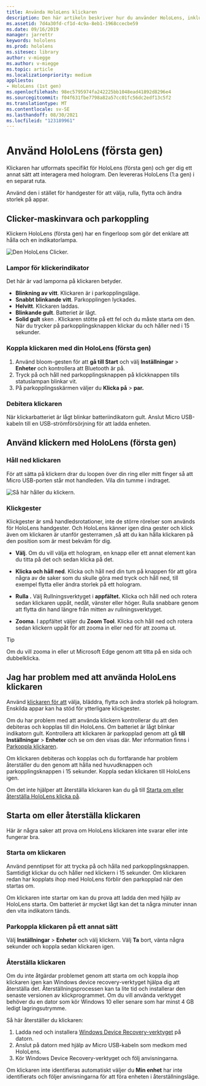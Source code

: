 ```yaml
---
title: Använda HoloLens klickaren
description: Den här artikeln beskriver hur du använder HoloLens, inklusive klickkoppling, debitering och återställning.
ms.assetid: 7d4a30fd-cf1d-4c9a-8eb1-1968ccecbe59
ms.date: 09/16/2019
manager: jarrettr
keywords: hololens
ms.prod: hololens
ms.sitesec: library
author: v-miegge
ms.author: v-miegge
ms.topic: article
ms.localizationpriority: medium
appliesto:
- HoloLens (1st gen)
ms.openlocfilehash: 98ec5795974fa242225bb1048ead41892d8296e4
ms.sourcegitcommit: f04f631fbe7798a82a57cc01fc56dc2edf13c5f2
ms.translationtype: MT
ms.contentlocale: sv-SE
ms.lasthandoff: 08/30/2021
ms.locfileid: "123189961"
---
```

# <a name="use-the-hololens-1st-gen-clicker"></a>Använd HoloLens (första gen)

Klickaren har utformats specifikt för HoloLens (första gen) och ger dig ett annat sätt att interagera med hologram. Den levereras HoloLens (1:a gen) i en separat ruta.

Använd den i stället för handgester för att välja, rulla, flytta och ändra storlek på appar.

## <a name="clicker-hardware-and-pairing"></a>Clicker-maskinvara och parkoppling

Klickern HoloLens (första gen) har en fingerloop som gör det enklare att hålla och en indikatorlampa.

![Den HoloLens Clicker.](images/use-hololens-clicker-1.png)

### <a name="clicker-indicator-lights"></a>Lampor för klickerindikator

Det här är vad lamporna på klickaren betyder.

- **Blinkning av vitt**. Klickaren är i parkopplingsläge.
- **Snabbt blinkande vitt**. Parkopplingen lyckades.
- **Helvitt**. Klickaren laddas.
- **Blinkande gult**. Batteriet är lågt.
- **Solid gult** sken . Klickaren stötte på ett fel och du måste starta om den. När du trycker på parkopplingsknappen klickar du och håller ned i 15 sekunder.

### <a name="pair-the-clicker-with-your-hololens-1st-gen"></a>Koppla klickaren med din HoloLens (första gen)

1. Använd bloom-gesten för att **gå till Start** och välj **Inställningar**  >  **Enheter** och kontrollera att Bluetooth är på.
1. Tryck på och håll ned parkopplingsknappen på klickknappen tills statuslampan blinkar vit.
1. På parkopplingsskärmen väljer du **Klicka på**  >  **par.**

### <a name="charge-the-clicker"></a>Debitera klickaren

När klickarbatteriet är lågt blinkar batteriindikatorn gult. Anslut Micro USB-kabeln till en USB-strömförsörjning för att ladda enheten.

## <a name="use-the-clicker-with-hololens-1st-gen"></a>Använd klickern med HoloLens (första gen)

### <a name="hold-the-clicker"></a>Håll ned klickaren

För att sätta på klickern drar du loopen över din ring eller mitt finger så att Micro USB-porten står mot handleden. Vila din tumme i indraget.

![Så här håller du klickern.](images/use-hololens-clicker-2.png)

### <a name="clicker-gestures"></a>Klickgester

Klickgester är små handledsrotationer, inte de större rörelser som används för HoloLens handgester. Och HoloLens känner igen dina gester och klick även om klickaren är utanför gesterramen [,](hololens1-basic-usage.md)så att du kan hålla klickaren på den position som är mest bekväm för dig.

- **Välj**. Om du vill välja ett hologram, en knapp eller ett annat element kan du titta på det och sedan klicka på det.

- **Klicka och håll ned**. Klicka och håll ned din tum på knappen för att göra några av de saker som du skulle göra med tryck och håll ned, till exempel flytta eller ändra storlek på ett hologram.

- **Rulla .** Välj Rullningsverktyget i **appfältet.** Klicka och håll ned och rotera sedan klickaren uppåt, nedåt, vänster eller höger. Rulla snabbare genom att flytta din hand längre från mitten av rullningsverktyget.

- **Zooma**. I appfältet väljer du **Zoom Tool**. Klicka och håll ned och rotera sedan klickern uppåt för att zooma in eller ned för att zooma ut.

> [!TIP]
> Om du vill zooma in eller ut Microsoft Edge genom att titta på en sida och dubbelklicka.

## <a name="im-having-problems-using-the-hololens-clicker"></a>Jag har problem med att använda HoloLens klickaren

Använd [klickaren för att](hololens1-clicker.md) välja, bläddra, flytta och ändra storlek på hologram. Enskilda appar kan ha stöd för ytterligare klickgester.

Om du har problem med att använda klickern kontrollerar du att den debiteras och kopplas till din HoloLens. Om batteriet är lågt blinkar indikatorn gult. Kontrollera att klickaren är parkopplad genom att gå **till Inställningar**  >  **Enheter** och se om den visas där. Mer information finns i [Parkoppla klickaren](hololens1-clicker.md).

Om klickaren debiteras och kopplas och du fortfarande har problem återställer du den genom att hålla ned huvudknappen och parkopplingsknappen i 15 sekunder. Koppla sedan klickaren till HoloLens igen.

Om det inte hjälper att återställa klickaren kan du gå till [Starta om eller återställa HoloLens klicka på](hololens1-clicker.md#restart-or-recover-the-clicker).
## <a name="restart-or-recover-the-clicker"></a>Starta om eller återställa klickaren

Här är några saker att prova om HoloLens klickaren inte svarar eller inte fungerar bra.

### <a name="restart-the-clicker"></a>Starta om klickaren

Använd penntipset för att trycka på och hålla ned parkopplingsknappen. Samtidigt klickar du och håller ned klickern i 15 sekunder. Om klickaren redan har kopplats ihop med HoloLens förblir den parkopplad när den startas om.

Om klickaren inte startar om kan du prova att ladda den med hjälp av HoloLens starta. Om batteriet är mycket lågt kan det ta några minuter innan den vita indikatorn tänds.

### <a name="re-pair-the-clicker"></a>Parkoppla klickaren på ett annat sätt

Välj **Inställningar**  >  **Enheter** och välj klickern. Välj **Ta** bort, vänta några sekunder och koppla sedan klickaren igen.

### <a name="recover-the-clicker"></a>Återställa klickaren

Om du inte åtgärdar problemet genom att starta om och koppla ihop klickaren igen kan Windows device recovery-verktyget hjälpa dig att återställa det. Återställningsprocessen kan ta lite tid och installerar den senaste versionen av klickprogrammet. Om du vill använda verktyget behöver du en dator som kör Windows 10 eller senare som har minst 4 GB ledigt lagringsutrymme.

Så här återställer du klickaren:

1. Ladda ned och installera [Windows Device Recovery-verktyget](https://dev.azure.com/ContentIdea/ContentIdea/_queries/query/8a004dbe-73f8-4a32-94bc-368fc2f2a895/) på datorn.
1. Anslut på datorn med hjälp av Micro USB-kabeln som medkom med HoloLens.
1. Kör Windows Device Recovery-verktyget och följ anvisningarna.

Om klickaren inte identifieras automatiskt väljer du **Min enhet** har inte identifierats och följer anvisningarna för att föra enheten i återställningsläge.


